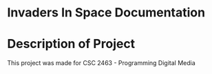 # Invaders In Space Documentation

# Description of Project
This project was made for CSC 2463 - Programming Digital Media
